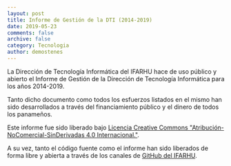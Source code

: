 ```yaml
---
layout: post
title: Informe de Gestión de la DTI (2014-2019)
date: 2019-05-23
comments: false
archive: false
category: Tecnologia
author: demostenes
---
```


La Dirección de Tecnología Informática del IFARHU hace de uso público y abierto el Informe de Gestión de la Dirección de Tecnología Informática para los años 2014-2019.

Tanto dicho documento como todos los esfuerzos listados en el mismo han sido desarrollados a través del financiamiento público y el dinero de todos los panameños.

Este informe fue sido liberado bajo [Licencia Creative Commons "Atribución-NoComercial-SinDerivadas 4.0 Internacional."](http://creativecommons.org/licenses/by-nc-nd/4.0/).

A su vez, tanto el código fuente como el informe han sido liberados de forma libre y abierta a través de los canales de [GitHub del IFARHU](https://github.com/IFARHU).
